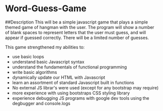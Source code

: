 # Word-Guess-Game

##Description
This will be a simple javascript game that plays a simple themed game of hangman with the user. The program will show a number of blank spaces to represent letters that the user must guess, and will appear if guessed correctly. There will be a limited number of guesses.

This game strengthened my abilities to:
* use basic loops
* understand basic Javascript syntax
* understand the fundamentals of functional programming
* write basic algorithms
* dynamically update our HTML with Javascript
* learn an assortment of standard Javascript built in functions
* No external JS librar's were used (except for any bootstrap may require)
* more experience with using bootstraps CSS styling library
* experience debugging JS programs with google dev tools using the degbugger and console.logs




